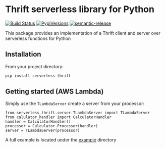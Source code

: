 # Thrift serverless library for Python
[![Build Status](https://travis-ci.com/galbash/serverless-rpc.svg?token=wsveVqcNtBtmq6jpZfSf&branch=master)](https://travis-ci.com/galbash/serverless-rpc)
[![PypiVersions](https://img.shields.io/pypi/v/serverless-thrift.svg)](https://pypi.org/project/serverless-thrift/)
[![semantic-release](https://img.shields.io/badge/%20%20%F0%9F%93%A6%F0%9F%9A%80-semantic--release-e10079.svg)](https://github.com/semantic-release/semantic-release)


This package provides an implementation of a Thrift client and server over serverless functions
for Python

## Installation

From your project directory:

```sh
pip install serverless-thrift
```

## Getting started (AWS Lambda)

Simply use the `TLambdaServer` create a server from your processor:

```node
from serverless_thrift.server.TLambdaServer import TLambdaServer
from calulator_handler import CalculatorHandler
handler = CalculatorHandler()
processor = Calculator.Processor(handler)
server = TLambdaServer(processor)
```

A full example is located under the [example](./example) directory

